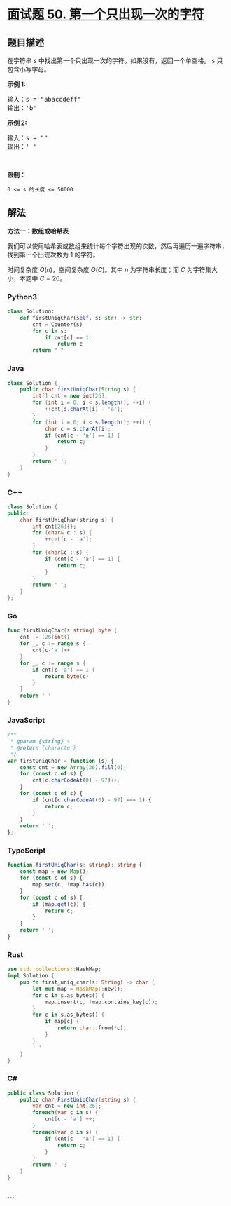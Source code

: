 # [面试题 50. 第一个只出现一次的字符](https://leetcode.cn/problems/di-yi-ge-zhi-chu-xian-yi-ci-de-zi-fu-lcof/)

## 题目描述

<p>在字符串 s 中找出第一个只出现一次的字符。如果没有，返回一个单空格。 s 只包含小写字母。</p>

<p><strong>示例 1:</strong></p>

<pre>
输入：s = "abaccdeff"
输出：'b'
</pre>

<p><strong>示例 2:</strong></p>

<pre>
输入：s = "" 
输出：' '
</pre>

<p>&nbsp;</p>

<p><strong>限制：</strong></p>

<p><code>0 &lt;= s 的长度 &lt;= 50000</code></p>

## 解法

**方法一：数组或哈希表**

我们可以使用哈希表或数组来统计每个字符出现的次数，然后再遍历一遍字符串，找到第一个出现次数为 $1$ 的字符。

时间复杂度 $O(n)$，空间复杂度 $O(C)$。其中 $n$ 为字符串长度；而 $C$ 为字符集大小，本题中 $C=26$。

<!-- tabs:start -->

### **Python3**

```python
class Solution:
    def firstUniqChar(self, s: str) -> str:
        cnt = Counter(s)
        for c in s:
            if cnt[c] == 1:
                return c
        return " "
```

### **Java**

```java
class Solution {
    public char firstUniqChar(String s) {
        int[] cnt = new int[26];
        for (int i = 0; i < s.length(); ++i) {
            ++cnt[s.charAt(i) - 'a'];
        }
        for (int i = 0; i < s.length(); ++i) {
            char c = s.charAt(i);
            if (cnt[c - 'a'] == 1) {
                return c;
            }
        }
        return ' ';
    }
}
```

### **C++**

```cpp
class Solution {
public:
    char firstUniqChar(string s) {
        int cnt[26]{};
        for (char& c : s) {
            ++cnt[c - 'a'];
        }
        for (char&c : s) {
            if (cnt[c - 'a'] == 1) {
                return c;
            }
        }
        return ' ';
    }
};
```

### **Go**

```go
func firstUniqChar(s string) byte {
	cnt := [26]int{}
	for _, c := range s {
		cnt[c-'a']++
	}
	for _, c := range s {
		if cnt[c-'a'] == 1 {
			return byte(c)
		}
	}
	return ' '
}
```

### **JavaScript**

```js
/**
 * @param {string} s
 * @return {character}
 */
var firstUniqChar = function (s) {
    const cnt = new Array(26).fill(0);
    for (const c of s) {
        cnt[c.charCodeAt(0) - 97]++;
    }
    for (const c of s) {
        if (cnt[c.charCodeAt(0) - 97] === 1) {
            return c;
        }
    }
    return ' ';
};
```

### **TypeScript**

```ts
function firstUniqChar(s: string): string {
    const map = new Map();
    for (const c of s) {
        map.set(c, !map.has(c));
    }
    for (const c of s) {
        if (map.get(c)) {
            return c;
        }
    }
    return ' ';
}
```

### **Rust**

```rust
use std::collections::HashMap;
impl Solution {
    pub fn first_uniq_char(s: String) -> char {
        let mut map = HashMap::new();
        for c in s.as_bytes() {
            map.insert(c, !map.contains_key(c));
        }
        for c in s.as_bytes() {
            if map[c] {
                return char::from(*c);
            }
        }
        ' '
    }
}
```

### **C#**

```cs
public class Solution {
    public char FirstUniqChar(string s) {
        var cnt = new int[26];
        foreach(var c in s) {
            cnt[c - 'a'] ++;
        }
        foreach(var c in s) {
            if (cnt[c - 'a'] == 1) {
                return c;
            }
        }
        return ' ';
    }
}
```

### **...**

```

```

<!-- tabs:end -->
